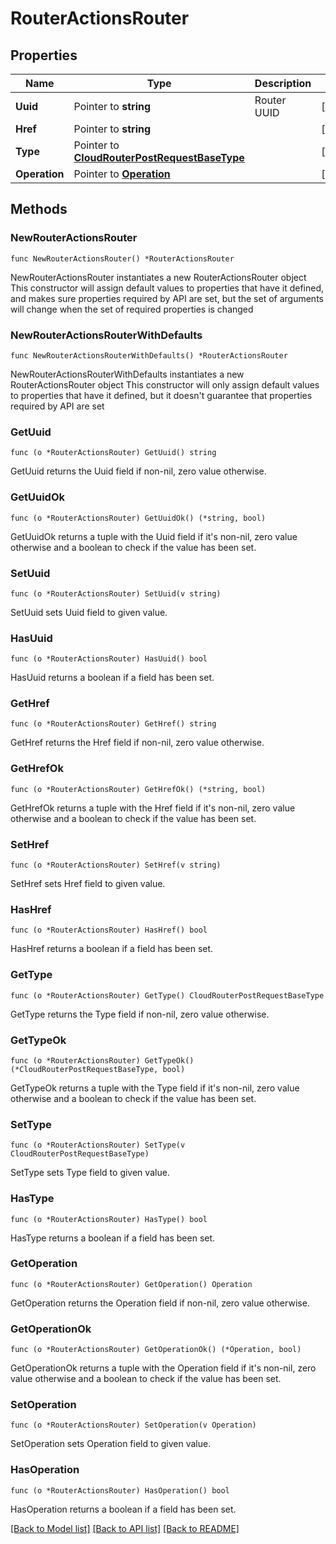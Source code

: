 # RouterActionsRouter

## Properties

Name | Type | Description | Notes
------------ | ------------- | ------------- | -------------
**Uuid** | Pointer to **string** | Router UUID | [optional] 
**Href** | Pointer to **string** |  | [optional] 
**Type** | Pointer to [**CloudRouterPostRequestBaseType**](CloudRouterPostRequestBaseType.md) |  | [optional] 
**Operation** | Pointer to [**Operation**](Operation.md) |  | [optional] 

## Methods

### NewRouterActionsRouter

`func NewRouterActionsRouter() *RouterActionsRouter`

NewRouterActionsRouter instantiates a new RouterActionsRouter object
This constructor will assign default values to properties that have it defined,
and makes sure properties required by API are set, but the set of arguments
will change when the set of required properties is changed

### NewRouterActionsRouterWithDefaults

`func NewRouterActionsRouterWithDefaults() *RouterActionsRouter`

NewRouterActionsRouterWithDefaults instantiates a new RouterActionsRouter object
This constructor will only assign default values to properties that have it defined,
but it doesn't guarantee that properties required by API are set

### GetUuid

`func (o *RouterActionsRouter) GetUuid() string`

GetUuid returns the Uuid field if non-nil, zero value otherwise.

### GetUuidOk

`func (o *RouterActionsRouter) GetUuidOk() (*string, bool)`

GetUuidOk returns a tuple with the Uuid field if it's non-nil, zero value otherwise
and a boolean to check if the value has been set.

### SetUuid

`func (o *RouterActionsRouter) SetUuid(v string)`

SetUuid sets Uuid field to given value.

### HasUuid

`func (o *RouterActionsRouter) HasUuid() bool`

HasUuid returns a boolean if a field has been set.

### GetHref

`func (o *RouterActionsRouter) GetHref() string`

GetHref returns the Href field if non-nil, zero value otherwise.

### GetHrefOk

`func (o *RouterActionsRouter) GetHrefOk() (*string, bool)`

GetHrefOk returns a tuple with the Href field if it's non-nil, zero value otherwise
and a boolean to check if the value has been set.

### SetHref

`func (o *RouterActionsRouter) SetHref(v string)`

SetHref sets Href field to given value.

### HasHref

`func (o *RouterActionsRouter) HasHref() bool`

HasHref returns a boolean if a field has been set.

### GetType

`func (o *RouterActionsRouter) GetType() CloudRouterPostRequestBaseType`

GetType returns the Type field if non-nil, zero value otherwise.

### GetTypeOk

`func (o *RouterActionsRouter) GetTypeOk() (*CloudRouterPostRequestBaseType, bool)`

GetTypeOk returns a tuple with the Type field if it's non-nil, zero value otherwise
and a boolean to check if the value has been set.

### SetType

`func (o *RouterActionsRouter) SetType(v CloudRouterPostRequestBaseType)`

SetType sets Type field to given value.

### HasType

`func (o *RouterActionsRouter) HasType() bool`

HasType returns a boolean if a field has been set.

### GetOperation

`func (o *RouterActionsRouter) GetOperation() Operation`

GetOperation returns the Operation field if non-nil, zero value otherwise.

### GetOperationOk

`func (o *RouterActionsRouter) GetOperationOk() (*Operation, bool)`

GetOperationOk returns a tuple with the Operation field if it's non-nil, zero value otherwise
and a boolean to check if the value has been set.

### SetOperation

`func (o *RouterActionsRouter) SetOperation(v Operation)`

SetOperation sets Operation field to given value.

### HasOperation

`func (o *RouterActionsRouter) HasOperation() bool`

HasOperation returns a boolean if a field has been set.


[[Back to Model list]](../README.md#documentation-for-models) [[Back to API list]](../README.md#documentation-for-api-endpoints) [[Back to README]](../README.md)


